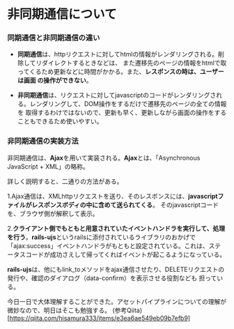 # 非同期通信について

### 同期通信と非同期通信の違い  

- **同期通信**は、httpリクエストに対してhtmlの情報がレンダリングされる。削除してリダイレクトするときなどは、
また遷移先のページの情報をhtmlで取ってくるため更新などに時間がかかる。また、**レスポンスの時は、ユーザーは画面
の操作ができない**。

- **非同期通信**は、リクエストに対してjavascriptのコードがレンダリングされる。レンダリングして、DOM操作をするだけで遷移先のページの全ての情報を
取得するわけではないので、更新も早く、更新しながら画面の操作をすることもできるため使いやすい。

### 非同期通信の実装方法 

非同期通信は、**Ajax**を用いて実装される。**Ajax**とは、「Asynchronous JavaScript + XML」の略称。

詳しく説明すると、二通りの方法がある。

1.Ajax通信は、XMLhttpリクエストを送り、そのレスポンスには、**javascriptファイルがレスポンスボディの中に含めて送られてくる**。
そのjavascriptコードを、ブラウザ側が解釈して表示。

2.**クライアント側でもともと用意されていたイベントハンドラを実行して、処理を行う**。**rails-ujs**というrailsに添付されているライブラリのおかげで
「ajax:success」イベントハンドラがもともと設定されている。これは、ステータスコードが成功さえして帰ってくればイベントが起こるようになっている。

**rails-ujs**は、他にもlink_toメソッドをajax通信させたり、DELETEリクエストの発行や、確認のダイアログ（data-confirm）を表示させる役割なども
担っている。

今日一日で大体理解することができた。アセットパイプラインについての理解が微妙なので、明日はそこも勉強する。
(参考Qiita)[https://qiita.com/hisamura333/items/e3ea6ae549eb09b7efb9]
